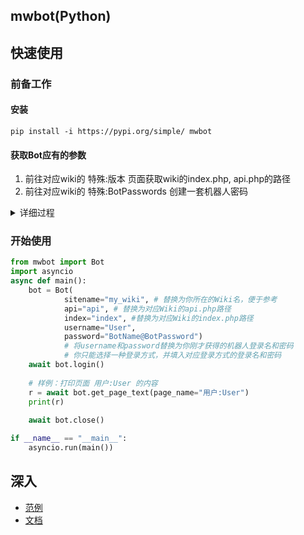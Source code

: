 ## mwbot(Python)

## 快速使用
### 前备工作
#### 安装
    pip install -i https://pypi.org/simple/ mwbot
#### 获取Bot应有的参数
1. 前往对应wiki的 特殊:版本 页面获取wiki的index.php, api.php的路径
2. 前往对应wiki的 特殊:BotPasswords 创建一套机器人密码
<details><summary>详细过程</summary>
    
1. 填入“机器人名称”。（如：BotName）

2. 选择下方的权限
- 这将能够限制通过机器人密码登录后的账户权限，尤其是当你的人工账户和机器人是同一账户时，这将有效保护你的账户。
- bot只能使用您选中的与您拥有的权限的交集。
    
3. 创建成功，获得机器人密码，你将有两种登录机器人的方式，任意一种都能登录至机器人账户：
- 登录名为User@BotName，密码为BotPassword
- 登录名为User，密码为BotName@BotPassword
</details>

### 开始使用
```python
from mwbot import Bot
import asyncio
async def main():
    bot = Bot(
            sitename="my_wiki", # 替换为你所在的Wiki名，便于参考
            api="api", # 替换为对应Wiki的api.php路径
            index="index", #替换为对应Wiki的index.php路径
            username="User",
            password="BotName@BotPassword")
            # 将username和password替换为你刚才获得的机器人登录名和密码
            # 你只能选择一种登录方式，并填入对应登录方式的登录名和密码
    await bot.login()
    
    # 样例：打印页面 用户:User 的内容
    r = await bot.get_page_text(page_name="用户:User")
    print(r)
    
    await bot.close()

if __name__ == "__main__":
    asyncio.run(main())
```
## 深入
* [范例](example/)
* [文档](https://gugumur.github.io/mwbot)
